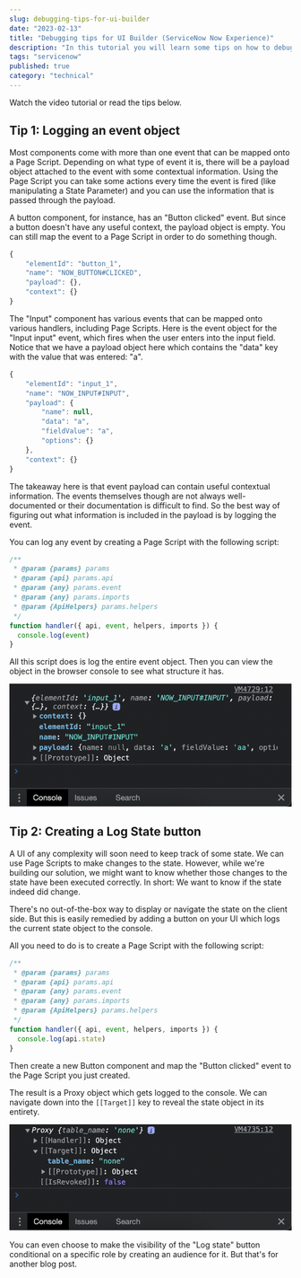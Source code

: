 ```yaml
---
slug: debugging-tips-for-ui-builder
date: "2023-02-13"
title: "Debugging tips for UI Builder (ServiceNow Now Experience)"
description: "In this tutorial you will learn some tips on how to debug inside UI Builder"
tags: "servicenow"
published: true
category: "technical"
---
```


<YouTube youTubeId="1XjtMwKFx6U" />

Watch the video tutorial or read the tips below.

## Tip 1: Logging an event object

Most components come with more than one event that can be mapped onto a Page Script. Depending on what type of event it is, there will be a payload object attached to the event with some contextual information. Using the Page Script you can take some actions every time the event is fired (like manipulating a State Parameter) and you can use the information that is passed through the payload.

A button component, for instance, has an "Button clicked" event. But since a button doesn't have any useful context, the payload object is empty. You can still map the event to a Page Script in order to do something though.

```js
{
    "elementId": "button_1",
    "name": "NOW_BUTTON#CLICKED",
    "payload": {},
    "context": {}
}
```

The "Input" component has various events that can be mapped onto various handlers, including Page Scripts. Here is the event object for the "Input input" event, which fires when the user enters into the input field. Notice that we have a payload object here which contains the "data" key with the value that was entered: "a".

```js
{
    "elementId": "input_1",
    "name": "NOW_INPUT#INPUT",
    "payload": {
        "name": null,
        "data": "a",
        "fieldValue": "a",
        "options": {}
    },
    "context": {}
}
```

The takeaway here is that event payload can contain useful contextual information. The events themselves though are not always well-documented or their documentation is difficult to find. So the best way of figuring out what information is included in the payload is by logging the event.

You can log any event by creating a Page Script with the following script:

```js
/**
 * @param {params} params
 * @param {api} params.api
 * @param {any} params.event
 * @param {any} params.imports
 * @param {ApiHelpers} params.helpers
 */
function handler({ api, event, helpers, imports }) {
  console.log(event)
}
```

All this script does is log the entire event object. Then you can view the object in the browser console to see what structure it has.

![Viewing the logged event structure in the browser console](./images/20230213180338.png)

## Tip 2: Creating a Log State button

A UI of any complexity will soon need to keep track of some state. We can use Page Scripts to make changes to the state. However, while we're building our solution, we might want to know whether those changes to the state have been executed correctly. In short: We want to know if the state indeed did change.

There's no out-of-the-box way to display or navigate the state on the client side. But this is easily remedied by adding a button on your UI which logs the current state object to the console.

All you need to do is to create a Page Script with the following script:

```js
/**
 * @param {params} params
 * @param {api} params.api
 * @param {any} params.event
 * @param {any} params.imports
 * @param {ApiHelpers} params.helpers
 */
function handler({ api, event, helpers, imports }) {
  console.log(api.state)
}
```

Then create a new Button component and map the "Button clicked" event to the Page Script you just created.

The result is a Proxy object which gets logged to the console. We can navigate down into the `[[Target]]` key to reveal the state object in its entirety.

![Logging the state object](./images/20230213180755.png)

You can even choose to make the visibility of the "Log state" button conditional on a specific role by creating an audience for it. But that's for another blog post.
